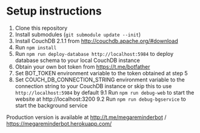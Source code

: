 # Setup instructions
1. Clone this repository
2. Install submodules (```git submodule update --init```)
3. Install CouchDB 2.1.1 from http://couchdb.apache.org/#download
4. Run ```npm install```
5. Run ```npm run deploy-database http://localhost:5984``` to deploy database schema to your local CouchDB instance
6. Obtain your own bot token from https://t.me/botfather
7. Set BOT_TOKEN environment variable to the token obtained at step 5
8. Set COUCH_DB_CONNECTION_STRING environment variable to the connection string to your CouchDB instance or skip this to use ```http://localhost:5984``` by default
9.1 Run ```npm run debug-web``` to start the website at http://localhost:3200
9.2 Run ```npm run debug-bgservice``` to start the background service

Production version is available at http://t.me/megareminderbot / https://megareminderbot.herokuapp.com/
